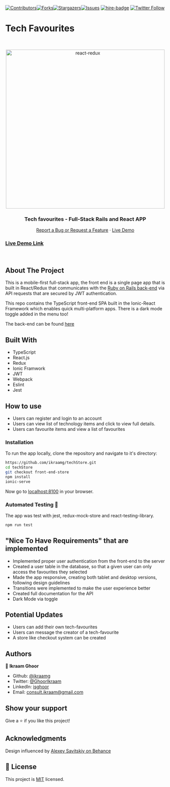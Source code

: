 [![Contributors][contributors-shield]][contributors-url][![Forks][forks-shield]][forks-url][![Stargazers][stars-shield]][stars-url][![Issues][issues-shield]][issues-url]
[![hire-badge](https://img.shields.io/badge/Consult%20/%20Hire%20Ikraam-Click%20to%20Contact-brightgreen)](mailto:consult.ikraam@gmail.com) [![Twitter Follow](https://img.shields.io/twitter/follow/GhoorIkraam?label=Follow%20Ikraam%20on%20Twitter&style=social)](https://twitter.com/GhoorIkraam)

# Tech Favourites
<!-- PROJECT LOGO -->

<br />
<p align="center">
  <a href="https://github.com/ikraamg/techStore.git">
    <p align="center"> <img src="https://user-images.githubusercontent.com/34813339/96832600-4d75e800-143f-11eb-811b-bf58741c4c45.gif" alt="react-redux" height="500">
    </p>
  </a>

  <h3 align="center">Tech favourites - Full-Stack Rails and React APP </h3>

  <p align="center">
    <a href="https://github.com/ikraamg/techStore/issues">Report a Bug or Request a Feature</a>
    ·
    <a href="https://tech-favourites.herokuapp.com/home">Live Demo</a>
  </p>
</p>

<!-- Live Link  -->

### [Live Demo Link](https://tech-favourites.herokuapp.com/home)

<br>
<!-- ABOUT THE PROJECT -->

## About The Project

This is a mobile-first full-stack app, the front end is a single page app that is built in React/Redux that communicates with the [Ruby on Rails back-end](https://github.com/ikraamg/laptech/tree/api-feature) via API requests that are secured by JWT authentication.

This repo contains the TypeScript front-end SPA built in the Ionic-React Framework which enables quick multi-platform apps. There is a dark mode toggle added in the menu too!

The back-end can be found [here](https://github.com/ikraamg/laptech/tree/api-feature)

<!-- CONTROL'S -->
## Built With

- TypeScript
- React.js
- Redux
- Ionic Framwork
- JWT
- Webpack
- Eslint
- Jest

## How to use

- Users can register and login to an account
- Users can view list of technology items and click to view full details.
- Users can favourite items and view a list of favourites

<!-- INSTALLATION -->

### Installation

To run the app locally, clone the repository and navigate to it's directory:

```bash
https://github.com/ikraamg/techStore.git
cd techStore
git checkout front-end-store
npm install
ionic-serve
```

Now go to [localhost:8100](http://localhost:8100) in your browser.

### Automated Testing 🧪

The app was test with jest, redux-mock-store and react-testing-library.

```bash
npm run test
```

## "Nice To Have Requirements" that are implemented

- Implemented proper user authentication from the front-end to the server
- Created a user table in the database, so that a given user can only access the favourites they selected
- Made the app responsive, creating both tablet and desktop versions, following design guidelines
- Transitions were implemented to make the user experience better
- Created full documentation for the API
- Dark Mode via toggle

## Potential Updates

- Users can add their own tech-favourites
- Users can message the creator of a tech-favourite
- A store like checkout system can be created

<!-- CONTACT -->

## Authors

👤 **Ikraam Ghoor**

- Github: [@ikraamg](https://github.com/ikraamg)
- Twitter: [@GhoorIkraam](https://twitter.com/GhoorIkraam)
- LinkedIn: [isghoor](https://linkedin.com/isghoor)
- Email: [consult.ikraam@gmail.com](mailto:consult.ikraam@gmail.com)

## Show your support

Give a ⭐️ if you like this project!

## Acknowledgments

Design influenced by [Alexey Savitskiy on Behance](https://www.behance.net/alexey_savitskiy)

<!-- MARKDOWN LINKS & IMAGES -->
<!-- https://www.markdownguide.org/basic-syntax/#reference-style-links -->

[contributors-shield]: https://img.shields.io/github/contributors/ikraamg/react-redux.svg?style=flat-square
[contributors-url]: https://github.com/ikraamg/techStore/graphs/contributors
[forks-shield]: https://img.shields.io/github/forks/ikraamg/react-redux.svg?style=flat-square
[forks-url]: https://github.com/ikraamg/techStore/network/members
[stars-shield]: https://img.shields.io/github/stars/ikraamg/react-redux.svg?style=flat-square
[stars-url]: https://github.com/ikraamg/techStore/stargazers
[issues-shield]: https://img.shields.io/github/issues/ikraamg/react-redux.svg?style=flat-square
[issues-url]: https://github.com/ikraamg/techStore/issues

## 📝 License

This project is [MIT](https://opensource.org/licenses/MIT) licensed.
